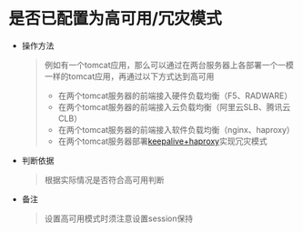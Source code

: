 # 是否已配置为高可用/冗灾模式

* 操作方法
  > 例如有一个tomcat应用，那么可以通过在两台服务器上各部署一个一模一样的tomcat应用，再通过以下方式达到高可用  
  > - 在两个tomcat服务器的前端接入硬件负载均衡（F5、RADWARE）  
  > - 在两个tomcat服务器的前端接入云负载均衡（阿里云SLB、腾讯云CLB）  
  > - 在两个tomcat服务器的前端接入软件负载均衡（nginx、haproxy）
  > - 在两个tomcat服务器部署[keepalive+haproxy](https://www.jianshu.com/p/95cc6e875456)实现冗灾模式
* 判断依据

  > 根据实际情况是否符合高可用判断

* 备注

  > 设置高可用模式时须注意设置session保持



